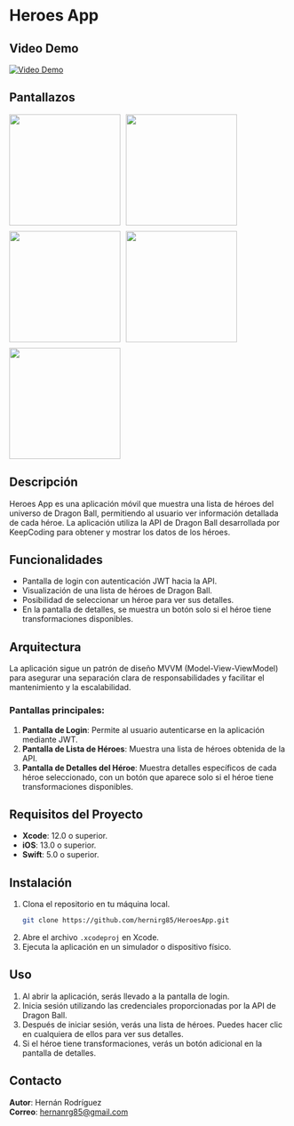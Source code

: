 
# Heroes App

## Video Demo
[![Video Demo](https://img.youtube.com/vi/68fkHUG-jVY/0.jpg)](https://youtu.be/68fkHUG-jVY)

## Pantallazos
<div style="display: flex; flex-wrap: wrap; gap: 10px;">
    <a href="https://live.staticflickr.com/65535/54044731669_2718bd0c7a_o.png" target="_blank">
        <img src="https://live.staticflickr.com/65535/54044731669_2718bd0c7a_o.png" width="200px">
    </a>
    <a href="https://live.staticflickr.com/65535/54044858920_37b883f6a1_o.png" target="_blank">
        <img src="https://live.staticflickr.com/65535/54044858920_37b883f6a1_o.png" width="200px">
    </a>
    <a href="https://live.staticflickr.com/65535/54044663983_e2a8b064c7_o.png" target="_blank">
        <img src="https://live.staticflickr.com/65535/54044663983_e2a8b064c7_o.png" width="200px">
    </a>
    <a href="https://live.staticflickr.com/65535/54043546422_4e1f86a4fa_o.png" target="_blank">
        <img src="https://live.staticflickr.com/65535/54043546422_4e1f86a4fa_o.png" width="200px">
    </a>
    <a href="https://live.staticflickr.com/65535/54044859660_17434930b8_o.png" target="_blank">
        <img src="https://live.staticflickr.com/65535/54044859660_17434930b8_o.png" width="200px">
    </a>
</div>

## Descripción
Heroes App es una aplicación móvil que muestra una lista de héroes del universo de Dragon Ball, permitiendo al usuario ver información detallada de cada héroe. La aplicación utiliza la API de Dragon Ball desarrollada por KeepCoding para obtener y mostrar los datos de los héroes.

## Funcionalidades
- Pantalla de login con autenticación JWT hacia la API.
- Visualización de una lista de héroes de Dragon Ball.
- Posibilidad de seleccionar un héroe para ver sus detalles.
- En la pantalla de detalles, se muestra un botón solo si el héroe tiene transformaciones disponibles.

## Arquitectura
La aplicación sigue un patrón de diseño MVVM (Model-View-ViewModel) para asegurar una separación clara de responsabilidades y facilitar el mantenimiento y la escalabilidad.

### Pantallas principales:
1. **Pantalla de Login**: Permite al usuario autenticarse en la aplicación mediante JWT.
2. **Pantalla de Lista de Héroes**: Muestra una lista de héroes obtenida de la API.
3. **Pantalla de Detalles del Héroe**: Muestra detalles específicos de cada héroe seleccionado, con un botón que aparece solo si el héroe tiene transformaciones disponibles.

## Requisitos del Proyecto
- **Xcode**: 12.0 o superior.
- **iOS**: 13.0 o superior.
- **Swift**: 5.0 o superior.

## Instalación
1. Clona el repositorio en tu máquina local.
   ```bash
   git clone https://github.com/hernirg85/HeroesApp.git
   ```
2. Abre el archivo `.xcodeproj` en Xcode.
3. Ejecuta la aplicación en un simulador o dispositivo físico.

## Uso
1. Al abrir la aplicación, serás llevado a la pantalla de login.
2. Inicia sesión utilizando las credenciales proporcionadas por la API de Dragon Ball.
3. Después de iniciar sesión, verás una lista de héroes. Puedes hacer clic en cualquiera de ellos para ver sus detalles.
4. Si el héroe tiene transformaciones, verás un botón adicional en la pantalla de detalles.

## Contacto
**Autor**: Hernán Rodríguez  
**Correo**: [hernanrg85@gmail.com](mailto:hernanrg85@gmail.com)

